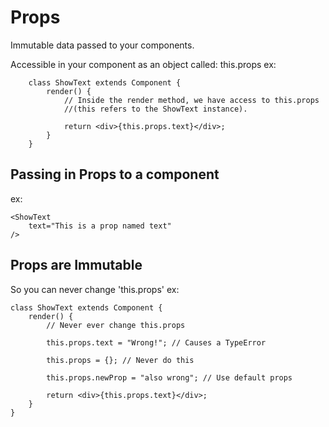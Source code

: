 # Props
Immutable data passed to your components.

Accessible in your component as an object called: this.props
ex:
```
    class ShowText extends Component {
        render() {
            // Inside the render method, we have access to this.props
            //(this refers to the ShowText instance).

            return <div>{this.props.text}</div>;
        }
    }
```

## Passing in Props to a component
ex:
```
<ShowText
    text="This is a prop named text"
/>
```

## Props are Immutable
So you can never change 'this.props'
ex:
```
class ShowText extends Component {
    render() {
        // Never ever change this.props

        this.props.text = "Wrong!"; // Causes a TypeError

        this.props = {}; // Never do this

        this.props.newProp = "also wrong"; // Use default props

        return <div>{this.props.text}</div>;
    }
}
```

